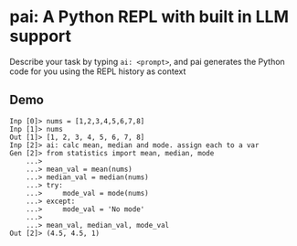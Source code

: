 # pai: A Python REPL with built in LLM support

Describe your task by typing `ai: <prompt>`, and pai generates the Python code for you using the REPL history as context

## Demo

```
Inp [0]> nums = [1,2,3,4,5,6,7,8]
Inp [1]> nums
Out [1]> [1, 2, 3, 4, 5, 6, 7, 8]
Inp [2]> ai: calc mean, median and mode. assign each to a var
Gen [2]> from statistics import mean, median, mode
    ...>
    ...> mean_val = mean(nums)
    ...> median_val = median(nums)
    ...> try:
    ...>     mode_val = mode(nums)
    ...> except:
    ...>     mode_val = 'No mode'
    ...>
    ...> mean_val, median_val, mode_val
Out [2]> (4.5, 4.5, 1)
```